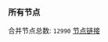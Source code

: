 ### 所有节点
合并节点总数: `12990`
[节点链接](https://github.com/qjlxg/586/raw/refs/heads/master/sub/sub_merge_base64.txt)


